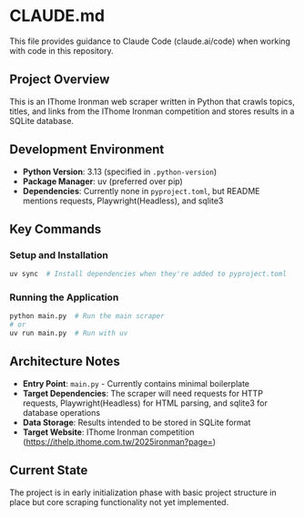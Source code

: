 # CLAUDE.md

This file provides guidance to Claude Code (claude.ai/code) when working with code in this repository.

## Project Overview

This is an IThome Ironman web scraper written in Python that crawls topics, titles, and links from the IThome Ironman competition and stores results in a SQLite database.

## Development Environment

- **Python Version**: 3.13 (specified in `.python-version`)
- **Package Manager**: uv (preferred over pip)
- **Dependencies**: Currently none in `pyproject.toml`, but README mentions requests, Playwright(Headless), and sqlite3

## Key Commands

### Setup and Installation
```bash
uv sync  # Install dependencies when they're added to pyproject.toml
```

### Running the Application
```bash
python main.py  # Run the main scraper
# or
uv run main.py  # Run with uv
```

## Architecture Notes

- **Entry Point**: `main.py` - Currently contains minimal boilerplate
- **Target Dependencies**: The scraper will need requests for HTTP requests, Playwright(Headless) for HTML parsing, and sqlite3 for database operations
- **Data Storage**: Results intended to be stored in SQLite format
- **Target Website**: IThome Ironman competition (https://ithelp.ithome.com.tw/2025ironman?page=)

## Current State

The project is in early initialization phase with basic project structure in place but core scraping functionality not yet implemented.